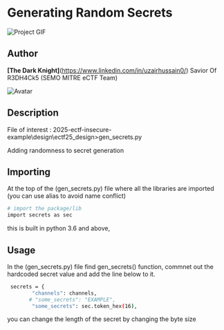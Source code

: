 # Generating Random Secrets

![Project GIF](placeholder.gif)

## Author

**[The Dark Knight]**(https://www.linkedin.com/in/uzairhussain0/) Savior Of R3DH4Ck5 (SEMO MITRE eCTF Team)

![Avatar](https://media.tenor.com/NngS_U0rYAkAAAAM/batman.gif)

## Description

File of interest : 2025-ectf-insecure-example\design\ectf25_design>gen_secrets.py

Adding randomness to secret generation

## Importing

At the top of the (gen_secrets.py) file where all the libraries are imported (you can use alias to avoid name conflict)
```sh
# import the package/lib
import secrets as sec

```

this is built in python 3.6 and above,


## Usage
In the (gen_secrets.py) file find gen_secrets() function, commnet out the hardcoded secret value and add the line below to it.

```sh
 secrets = {
        "channels": channels,
       # "some_secrets": "EXAMPLE",
        "some_secrets": sec.token_hex(16),

```


you can change the length of the secret by changing the byte size


